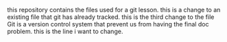 this repository contains the files used for a git lesson.
this is a change to an existing file that git has already tracked.
this is the third change to the file
Git is a version control system that prevent us from having the final doc problem.
this is the line i want to change.
